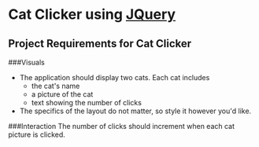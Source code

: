 Cat Clicker using [JQuery](https://code.jquery.com/jquery-1.10.2.js)
===============================

## Project Requirements for Cat Clicker

###Visuals

* The application should display two cats. Each cat includes
	- the cat's name
    - a picture of the cat
    - text showing the number of clicks
* The specifics of the layout do not matter, so style it however you'd like.


###Interaction
The number of clicks should increment when each cat picture is clicked.